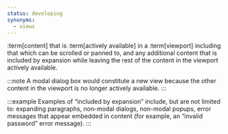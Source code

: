 ```yaml
---
status: developing
synonyms:
  - views
---
```


:term[content] that is :term[actively available] in a :term[viewport] including that which can be scrolled or panned to, and any additional content that is included by expansion while leaving the rest of the content in the viewport actively available. 

:::note
A modal dialog box would constitute a new view because the other content in the viewport is no longer actively available.
:::

:::example
Examples of “included by expansion” include, but are not limited to: expanding paragraphs, non-modal dialogs, non-modal popups, error messages that appear embedded in content (for example, an “invalid password” error message).
:::